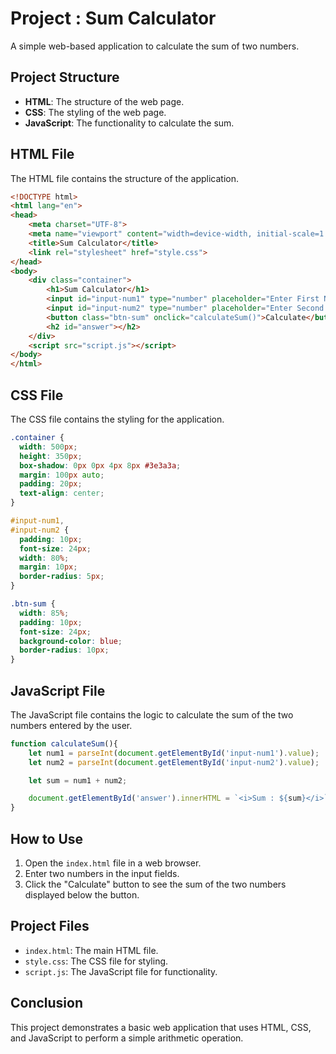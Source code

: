 # Project : Sum Calculator

A simple web-based application to calculate the sum of two numbers.

## Project Structure

- **HTML**: The structure of the web page.
- **CSS**: The styling of the web page.
- **JavaScript**: The functionality to calculate the sum.

## HTML File

The HTML file contains the structure of the application.

```html
<!DOCTYPE html>
<html lang="en">
<head>
    <meta charset="UTF-8">
    <meta name="viewport" content="width=device-width, initial-scale=1.0">
    <title>Sum Calculator</title>
    <link rel="stylesheet" href="style.css">
</head>
<body>
    <div class="container">
        <h1>Sum Calculator</h1>
        <input id="input-num1" type="number" placeholder="Enter First Number">
        <input id="input-num2" type="number" placeholder="Enter Second Number">
        <button class="btn-sum" onclick="calculateSum()">Calculate</button>
        <h2 id="answer"></h2>
    </div>
    <script src="script.js"></script>
</body>
</html>
```

## CSS File

The CSS file contains the styling for the application.

```css
.container {
  width: 500px;
  height: 350px;
  box-shadow: 0px 0px 4px 8px #3e3a3a;
  margin: 100px auto;
  padding: 20px;
  text-align: center;
}

#input-num1,
#input-num2 {
  padding: 10px;
  font-size: 24px;
  width: 80%;
  margin: 10px;
  border-radius: 5px;
}

.btn-sum {
  width: 85%;
  padding: 10px;
  font-size: 24px;
  background-color: blue;
  border-radius: 10px;
}
```

## JavaScript File

The JavaScript file contains the logic to calculate the sum of the two numbers entered by the user.

```javascript
function calculateSum(){
    let num1 = parseInt(document.getElementById('input-num1').value);
    let num2 = parseInt(document.getElementById('input-num2').value);

    let sum = num1 + num2;

    document.getElementById('answer').innerHTML = `<i>Sum : ${sum}</i>`;
}
```

## How to Use

1. Open the `index.html` file in a web browser.
2. Enter two numbers in the input fields.
3. Click the "Calculate" button to see the sum of the two numbers displayed below the button.

## Project Files

- `index.html`: The main HTML file.
- `style.css`: The CSS file for styling.
- `script.js`: The JavaScript file for functionality.

## Conclusion

This project demonstrates a basic web application that uses HTML, CSS, and JavaScript to perform a simple arithmetic operation.

